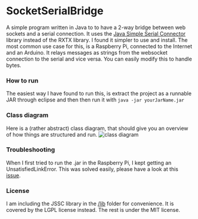 # SocketSerialBridge
A simple program written in Java to to have a 2-way bridge between web sockets and a serial connection. It uses the [Java Simple Serial Connector](https://code.google.com/archive/p/java-simple-serial-connector/) library instead of the RXTX library. I found it simpler to use and install. The most common use case for this, is a Raspberry Pi, connected to the Internet and an Arduino. It relays messages as strings from the websocket connection to the serial and vice versa. You can easily modify this to handle bytes.

### How to run
The easiest way I have found to run this, is extract the project as a runnable JAR through eclipse and then then run it with `java -jar yourJarName.jar`

### Class diagram
Here is a (rather abstract) class diagram, that should give you an overview of how things are structured and run.
![class diagram](http://i.imgur.com/WUWaJ3T.png)

### Troubleshooting
When I first tried to run the .jar in the Raspberry Pi, I kept getting an UnsatisfiedLinkError. This was solved easily, please have a look at this [issue](https://github.com/scream3r/java-simple-serial-connector/issues/93).

### License
I am including the JSSC library in the [/lib](lib) folder for convenience. It is covered by the LGPL license instead. The rest is under the MIT license.
